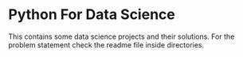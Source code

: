 # Python For Data Science
This contains some data science projects and their solutions. For the problem statement check the readme file inside directories.
